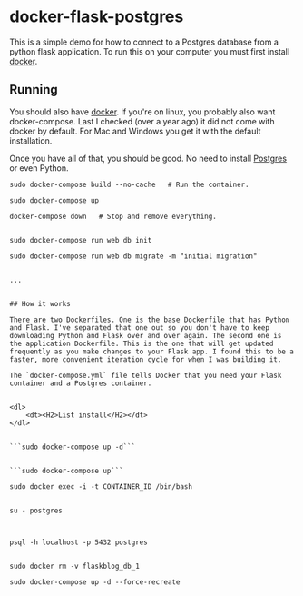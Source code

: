 # docker-flask-postgres

This is a simple demo for how to connect to a Postgres database from a python flask application. To run this on your computer you must first install [docker](https://docs.docker.com/engine/installation/).

## Running

You should also have [docker](https://docs.docker.com/install/). If you're on linux, you probably also want docker-compose. Last I checked (over a year ago) it did not come with docker by default. For Mac and Windows you get it with the default installation.

Once you have all of that, you should be good. No need to install [Postgres](https://www.postgresql.org/) or even Python.

```
sudo docker-compose build --no-cache   # Run the container.

sudo docker-compose up

docker-compose down   # Stop and remove everything.


sudo docker-compose run web db init

sudo docker-compose run web db migrate -m "initial migration"


...


## How it works

There are two Dockerfiles. One is the base Dockerfile that has Python and Flask. I've separated that one out so you don't have to keep downloading Python and Flask over and over again. The second one is the application Dockerfile. This is the one that will get updated frequently as you make changes to your Flask app. I found this to be a faster, more convenient iteration cycle for when I was building it.

The `docker-compose.yml` file tells Docker that you need your Flask container and a Postgres container.


<dl>
	<dt><H2>List install</H2></dt>
</dl>


```sudo docker-compose up -d```


```sudo docker-compose up```

sudo docker exec -i -t CONTAINER_ID /bin/bash


su - postgres



psql -h localhost -p 5432 postgres


sudo docker rm -v flaskblog_db_1

sudo docker-compose up -d --force-recreate

